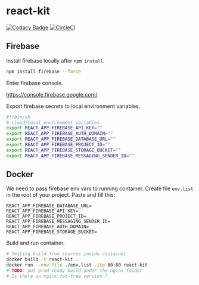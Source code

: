 # react-kit

[![Codacy Badge](https://api.codacy.com/project/badge/Grade/bc054a78be184800beaff7910cffdc99)](https://app.codacy.com/app/d-bo/react-kit?utm_source=github.com&utm_medium=referral&utm_content=d-bo/react-kit&utm_campaign=Badge_Grade_Dashboard)
[![CircleCI](https://circleci.com/gh/d-bo/react-kit.svg?style=svg)](https://circleci.com/gh/d-bo/react-kit)

## Firebase

Install firebase locally after ```npm install```.

```sh
npm install firebase --force
```

Enter firebase console.

https://console.firebase.google.com/

Export firebase secrets to local environment variables.

```bash
#!/bin/sh
# cloud/local environment variables
export REACT_APP_FIREBASE_API_KEY=""
export REACT_APP_FIREBASE_AUTH_DOMAIN=""
export REACT_APP_FIREBASE_DATABASE_URL=""
export REACT_APP_FIREBASE_PROJECT_ID=""
export REACT_APP_FIREBASE_STORAGE_BUCKET=""
export REACT_APP_FIREBASE_MESSAGING_SENDER_ID=""
```

## Docker

We need to pass firebase env vars to running container.
Create file ```env.list``` in the root of your project.
Paste and fill this:

```
REACT_APP_FIREBASE_DATABASE_URL=
REACT_APP_FIREBASE_API_KEY=
REACT_APP_FIREBASE_PROJECT_ID=
REACT_APP_FIREBASE_MESSAGING_SENDER_ID=
REACT_APP_FIREBASE_AUTH_DOMAIN=
REACT_APP_FIREBASE_STORAGE_BUCKET=
```

Build and run container.

```bash
# Testing build from sources inside container
docker build -t react-kit .
docker run --env-file ./env.list -itp 80:80 react-kit
# TODO: put prod-ready build under the nginx folder
# Is there an nginx fat-free version ?
```
